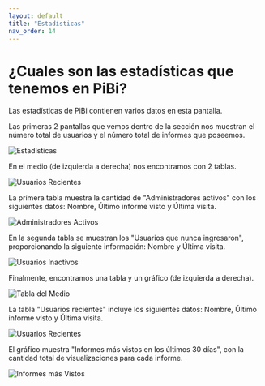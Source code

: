```yaml
---
layout: default
title: "Estadísticas"
nav_order: 14
---
```


# ¿Cuales son las estadísticas que tenemos en PiBi? 

Las estadísticas de PiBi contienen varios datos en esta pantalla.

Las primeras 2 pantallas que vemos dentro de la sección nos muestran el número total de usuarios y el número total de informes que poseemos.

![Estadísticas](Media/Estadisticas/cantidadUsuarioInformes.png)


En el medio (de izquierda a derecha) nos encontramos con 2 tablas. 

![Usuarios Recientes](Media/Estadisticas/usuariosRecientes.png)


La primera tabla muestra la cantidad de "Administradores activos" con los siguientes datos: Nombre, Último informe visto y Última visita. 

![Administradores Activos](Media/Estadisticas/adminActivos.png)

En la segunda tabla se muestran los "Usuarios que nunca ingresaron", proporcionando la siguiente información: Nombre y Última visita.

![Usuarios Inactivos](Media/Estadisticas/usuariosInactivos.png)

Finalmente, encontramos una tabla y un gráfico (de izquierda a derecha).

![Tabla del Medio](Media/Estadisticas/tablaMedio.png)


La tabla "Usuarios recientes" incluye los siguientes datos: Nombre, Último informe visto y Última visita.

![Usuarios Recientes](Media/Estadisticas/usuariosRecientes.png)


El gráfico muestra "Informes más vistos en los últimos 30 días", con la cantidad total de visualizaciones para cada informe.

![Informes más Vistos](Media/Estadisticas/informesMasVistos.png)
